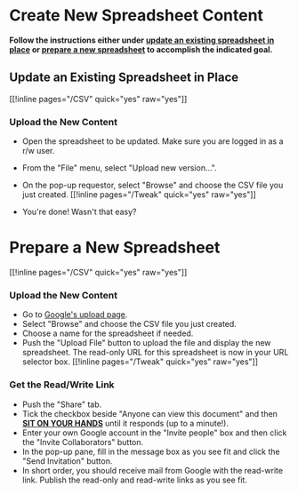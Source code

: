 

# Create New Spreadsheet Content

****Follow the instructions either under [update an existing spreadsheet in place](CreateSpreadsheet) or [prepare a new spreadsheet](CreateSpreadsheet) to accomplish the indicated goal.**** 

<a name="update"></a> 
## Update an Existing Spreadsheet in Place

[[!inline pages="/CSV" quick="yes" raw="yes"]] 


### Upload the New Content

* Open the spreadsheet to be updated.  Make sure you are logged in as a r/w user. 
* From the "File" menu, select "Upload new version...". 
* On the pop-up requestor, select "Browse" and choose the CSV file you just created. 
[[!inline pages="/Tweak" quick="yes" raw="yes"]] 

* You're done!  Wasn't that easy? 
<a name="prepare"></a> 
# Prepare a New Spreadsheet

[[!inline pages="/CSV" quick="yes" raw="yes"]] 


### Upload the New Content

* Go to [Google's upload page](http://docs.google.com/DocAction?action=updoc&hl=en). 
* Select "Browse" and choose the CSV file you just created. 
* Choose a name for the spreadsheet if needed. 
* Push the "Upload File" button to upload the file and display the new spreadsheet.  The read-only URL for this spreadsheet is now in your URL selector box. 
[[!inline pages="/Tweak" quick="yes" raw="yes"]] 


### Get the Read/Write Link

* Push the "Share" tab. 
* Tick the checkbox beside "Anyone can view this document" and then <ins>**SIT ON YOUR HANDS**</ins> until it responds (up to a minute!). 
* Enter your own Google account in the "Invite people" box and then click the "Invite Collaborators" button. 
* In the pop-up pane, fill in the message box as you see fit and click the "Send Invitation" button. 
* In short order, you should receive mail from Google with the read-write link.  Publish the read-only and read-write links as you see fit. 
